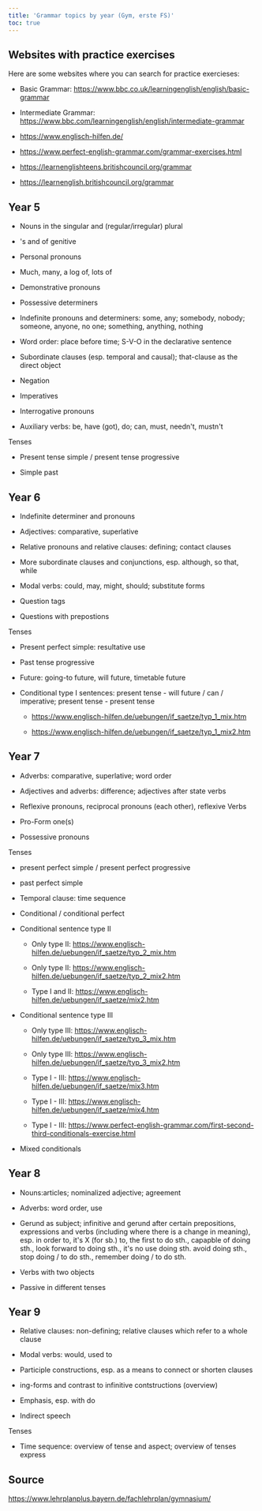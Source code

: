 ```yaml
---
title: 'Grammar topics by year (Gym, erste FS)'
toc: true
---
```


## Websites with practice exercises

Here are some websites where you can search for practice exercieses:

- Basic Grammar: <https://www.bbc.co.uk/learningenglish/english/basic-grammar>

- Intermediate Grammar:
<https://www.bbc.com/learningenglish/english/intermediate-grammar>

- <https://www.englisch-hilfen.de/>

- <https://www.perfect-english-grammar.com/grammar-exercises.html>

- <https://learnenglishteens.britishcouncil.org/grammar>

- <https://learnenglish.britishcouncil.org/grammar>

## Year 5

- Nouns in the singular and (regular/irregular) plural

- 's and of genitive

- Personal pronouns

- Much, many, a log of, lots of

- Demonstrative pronouns

- Possessive determiners

- Indefinite pronouns and determiners: some, any; somebody, nobody; someone,
anyone, no one; something, anything, nothing

- Word order: place before time; S-V-O in the declarative sentence

- Subordinate clauses (esp. temporal and causal); that-clause as the direct
object

- Negation

- Imperatives

- Interrogative pronouns

- Auxiliary verbs: be, have (got), do; can, must, needn't, mustn't

Tenses

- Present tense simple / present tense progressive

- Simple past

## Year 6

- Indefinite determiner and pronouns

- Adjectives: comparative, superlative

- Relative pronouns and relative clauses: defining; contact clauses

- More subordinate clauses and conjunctions, esp. although, so that, while

- Modal verbs: could, may, might, should; substitute forms

- Question tags

- Questions with prepostions

Tenses

- Present perfect simple: resultative use

- Past tense progressive

- Future: going-to future, will future, timetable future

- Conditional type I sentences: present tense - will future / can / imperative;
present tense - present tense

  - <https://www.englisch-hilfen.de/uebungen/if_saetze/typ_1_mix.htm>

  - <https://www.englisch-hilfen.de/uebungen/if_saetze/typ_1_mix2.htm>

## Year 7

- Adverbs: comparative, superlative; word order

- Adjectives and adverbs: difference; adjectives after state verbs

- Reflexive pronouns, reciprocal pronouns (each other), reflexive Verbs

- Pro-Form one(s)

- Possessive pronouns

Tenses

- present perfect simple / present perfect progressive

- past perfect simple

- Temporal clause: time sequence

- Conditional / conditional perfect

- Conditional sentence type II

  - Only type II: <https://www.englisch-hilfen.de/uebungen/if_saetze/typ_2_mix.htm>

  - Only type II: <https://www.englisch-hilfen.de/uebungen/if_saetze/typ_2_mix2.htm>

  - Type I and II: <https://www.englisch-hilfen.de/uebungen/if_saetze/mix2.htm>

- Conditional sentence type III

  - Only type III: <https://www.englisch-hilfen.de/uebungen/if_saetze/typ_3_mix.htm>

  - Only type III: <https://www.englisch-hilfen.de/uebungen/if_saetze/typ_3_mix2.htm>

  - Type I - III: <https://www.englisch-hilfen.de/uebungen/if_saetze/mix3.htm>

  - Type I - III: <https://www.englisch-hilfen.de/uebungen/if_saetze/mix4.htm>

  - Type I - III: <https://www.perfect-english-grammar.com/first-second-third-conditionals-exercise.html>

- Mixed conditionals

## Year 8

- Nouns:articles; nominalized adjective; agreement

- Adverbs: word order, use

- Gerund as subject; infinitive and gerund after certain prepositions,
expressions and verbs (including where there is a change in meaning), esp. in
order to, it's X (for sb.) to, the first to do sth., capapble of doing sth.,
look forward to doing sth., it's no use doing sth. avoid doing sth., stop doing
/ to do sth., remember doing / to do sth.

- Verbs with two objects

- Passive in different tenses

## Year 9

- Relative clauses: non-defining; relative clauses which refer to a whole
clause

- Modal verbs: would, used to

- Participle constructions, esp. as a means to connect or shorten clauses

- ing-forms and contrast to infinitive contstructions (overview)

- Emphasis, esp. with do

- Indirect speech

Tenses

- Time sequence: overview of tense and aspect; overview of tenses express

## Source

<https://www.lehrplanplus.bayern.de/fachlehrplan/gymnasium/>
